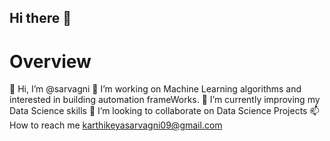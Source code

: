 ## Hi there 👋
# Overview

👋 Hi, I’m @sarvagni
👀 I’m working on Machine Learning algorithms and interested in building automation frameWorks.
🌱 I’m currently improving my Data Science skills
💞️ I’m looking to collaborate on Data Science Projects
📫 How to reach me karthikeyasarvagni09@gmail.com
<!--
**sarvagni/sarvagni** is a ✨ _special_ ✨ repository because its `README.md` (this file) appears on your GitHub profile.

Here are some ideas to get you started:

- 🔭 I’m currently working on Machine Learning Algorithems
- 🌱 I’m currently learning ...
- 👯 I’m looking to collaborate on ...
- 🤔 I’m looking for help with ...
- 💬 Ask me about ...
- 📫 How to reach me: ...
- 😄 Pronouns: ...
- ⚡ Fun fact: ...
-->
